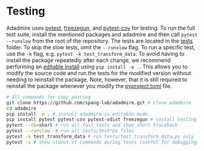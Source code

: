 # Testing

Adadmire uses [pytest](https://docs.pytest.org/en/latest/), [freezegun](https://github.com/spulec/freezegun), and [pytest-cov](https://pypi.org/project/pytest-cov/) for testing. To run the full test suite, install the mentioned packages and adadmire and then call `pytest --runslow` from the root of the repository. The tests are located in the [tests](https://github.com/spang-lab/adadmire/tree/main/tests) folder. To skip the slow tests, omit the `--runslow` flag. To run a specific test, use the `-k` flag, e.g. `pytest -k test_transform_data`. To avoid having to install the package repeatedly after each change, we recommend performing an [editable install](https://setuptools.pypa.io/en/latest/userguide/development_mode.html) using `pip install -e .`. This allows you to modify the source code and run the tests for the modified version without needing to reinstall the package. Note, however, that it is still required to reinstall the package whenever you modify the [pyproject.toml](https://github.com/spang-lab/adadmire/tree/main/pyproject.toml) file.

```bash
# All commands for copy pasting
git clone https://github.com/spang-lab/adadmire.git # clone adadmire
cd adadmire
pip install -e . # install adadmire in editable mode
pip install pytest pytest-cov pytest-xdist freezegun # install testing dependencies
pytest --tb=short # run all fast tests and show short traceback
pytest --runslow  # run all tests/test*py files
pytest -k test_transform_data # run tests/test_transform_data.py only
pytest -s # show stdout of commands during tests (useful for debugging)
```

